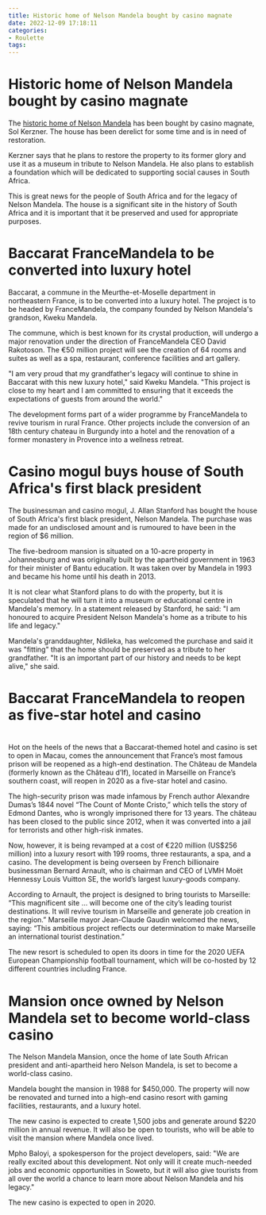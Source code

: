 ```yaml
---
title: Historic home of Nelson Mandela bought by casino magnate
date: 2022-12-09 17:18:11
categories:
- Roulette
tags:
---
```



#  Historic home of Nelson Mandela bought by casino magnate

The <a href="https://en.wikipedia.org/wiki/Mandela_House">historic home of Nelson Mandela</a> has been bought by casino magnate, Sol Kerzner. The house has been derelict for some time and is in need of restoration.

Kerzner says that he plans to restore the property to its former glory and use it as a museum in tribute to Nelson Mandela. He also plans to establish a foundation which will be dedicated to supporting social causes in South Africa.

This is great news for the people of South Africa and for the legacy of Nelson Mandela. The house is a significant site in the history of South Africa and it is important that it be preserved and used for appropriate purposes.

#  Baccarat FranceMandela to be converted into luxury hotel

Baccarat, a commune in the Meurthe-et-Moselle department in northeastern France, is to be converted into a luxury hotel. The project is to be headed by FranceMandela, the company founded by Nelson Mandela's grandson, Kweku Mandela.

The commune, which is best known for its crystal production, will undergo a major renovation under the direction of FranceMandela CEO David Rakotoson. The €50 million project will see the creation of 64 rooms and suites as well as a spa, restaurant, conference facilities and art gallery.

"I am very proud that my grandfather's legacy will continue to shine in Baccarat with this new luxury hotel," said Kweku Mandela. "This project is close to my heart and I am committed to ensuring that it exceeds the expectations of guests from around the world."

The development forms part of a wider programme by FranceMandela to revive tourism in rural France. Other projects include the conversion of an 18th century chateau in Burgundy into a hotel and the renovation of a former monastery in Provence into a wellness retreat.

#  Casino mogul buys house of South Africa's first black president

The businessman and casino mogul, J. Allan Stanford has bought the house of South Africa's first black president, Nelson Mandela. The purchase was made for an undisclosed amount and is rumoured to have been in the region of $6 million.

The five-bedroom mansion is situated on a 10-acre property in Johannesburg and was originally built by the apartheid government in 1963 for their minister of Bantu education. It was taken over by Mandela in 1993 and became his home until his death in 2013.

It is not clear what Stanford plans to do with the property, but it is speculated that he will turn it into a museum or educational centre in Mandela's memory. In a statement released by Stanford, he said: "I am honoured to acquire President Nelson Mandela's home as a tribute to his life and legacy."

Mandela's granddaughter, Ndileka, has welcomed the purchase and said it was "fitting" that the home should be preserved as a tribute to her grandfather. "It is an important part of our history and needs to be kept alive," she said.

#  Baccarat FranceMandela to reopen as five-star hotel and casino

#

Hot on the heels of the news that a Baccarat-themed hotel and casino is set to open in Macau, comes the announcement that France’s most famous prison will be reopened as a high-end destination. The Château de Mandela (formerly known as the Château d’If), located in Marseille on France’s southern coast, will reopen in 2020 as a five-star hotel and casino.

The high-security prison was made infamous by French author Alexandre Dumas’s 1844 novel “The Count of Monte Cristo,” which tells the story of Edmond Dantes, who is wrongly imprisoned there for 13 years. The château has been closed to the public since 2012, when it was converted into a jail for terrorists and other high-risk inmates.

Now, however, it is being revamped at a cost of €220 million (US$256 million) into a luxury resort with 199 rooms, three restaurants, a spa, and a casino. The development is being overseen by French billionaire businessman Bernard Arnault, who is chairman and CEO of LVMH Moët Hennessy Louis Vuitton SE, the world’s largest luxury-goods company.

According to Arnault, the project is designed to bring tourists to Marseille: “This magnificent site … will become one of the city’s leading tourist destinations. It will revive tourism in Marseille and generate job creation in the region.” Marseille mayor Jean-Claude Gaudin welcomed the news, saying: “This ambitious project reflects our determination to make Marseille an international tourist destination.”

The new resort is scheduled to open its doors in time for the 2020 UEFA European Championship football tournament, which will be co-hosted by 12 different countries including France.

#  Mansion once owned by Nelson Mandela set to become world-class casino

The Nelson Mandela Mansion, once the home of late South African president and anti-apartheid hero Nelson Mandela, is set to become a world-class casino.

Mandela bought the mansion in 1988 for $450,000. The property will now be renovated and turned into a high-end casino resort with gaming facilities, restaurants, and a luxury hotel.

The new casino is expected to create 1,500 jobs and generate around $220 million in annual revenue. It will also be open to tourists, who will be able to visit the mansion where Mandela once lived.

Mpho Baloyi, a spokesperson for the project developers, said: "We are really excited about this development. Not only will it create much-needed jobs and economic opportunities in Soweto, but it will also give tourists from all over the world a chance to learn more about Nelson Mandela and his legacy."

The new casino is expected to open in 2020.